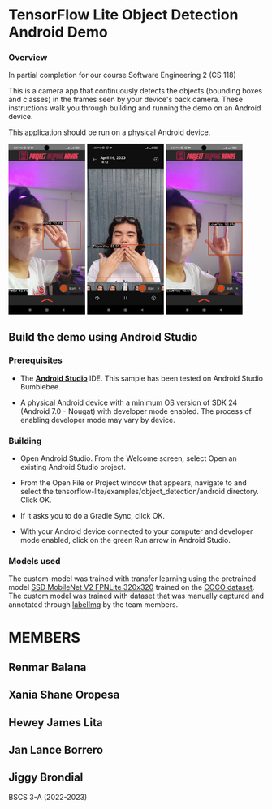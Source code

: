 # TensorFlow Lite Object Detection Android Demo

### Overview

In partial completion for our course Software Engineering 2 (CS 118) 

This is a camera app that continuously detects the objects (bounding boxes and
classes) in the frames seen by your device's back camera. These instructions
walk you through building and running the demo on an Android device.



This application should be run on a physical Android device.

<img src="hello1.jpg" alt="App example showing detection of Hello class." width="30%"> <img src="ty1.jpg" alt="App example showing detection of Thank You class." width="30%"> <img src="ily1.jpg" alt="App example showing detection of I Love You class." width="30%">

## Build the demo using Android Studio

### Prerequisites

*   The **[Android Studio](https://developer.android.com/studio/index.html)**
    IDE. This sample has been tested on Android Studio Bumblebee.

*   A physical Android device with a minimum OS version of SDK 24 (Android 7.0 -
    Nougat) with developer mode enabled. The process of enabling developer mode
    may vary by device.

### Building

*   Open Android Studio. From the Welcome screen, select Open an existing
    Android Studio project.

*   From the Open File or Project window that appears, navigate to and select
    the tensorflow-lite/examples/object_detection/android directory. Click OK.

*   If it asks you to do a Gradle Sync, click OK.

*   With your Android device connected to your computer and developer mode
    enabled, click on the green Run arrow in Android Studio.

### Models used

The custom-model was trained with transfer learning using the pretrained model [SSD MobileNet V2 FPNLite 320x320](https://github.com/tensorflow/models/blob/master/research/object_detection/g3doc/tf2_detection_zoo.md) trained on the [COCO dataset](http://cocodataset.org/). The custom model was trained with dataset that was manually captured and annotated through [labelImg](https://github.com/heartexlabs/labelImg) by the team members.

# MEMBERS

## Renmar Balana
## Xania Shane Oropesa
## Hewey James Lita
## Jan Lance Borrero
## Jiggy Brondial

BSCS 3-A (2022-2023)
